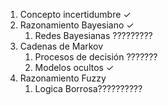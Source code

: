 1. Concepto incertidumbre  ✓
2. Razonamiento Bayesiano ✓
	1. Redes Bayesianas ?????????
3. Cadenas de Markov 
	1. Procesos de decisión ???????
	2. Modelos ocultos ✓
4. Razonamiento Fuzzy 
	1. Logica Borrosa??????????